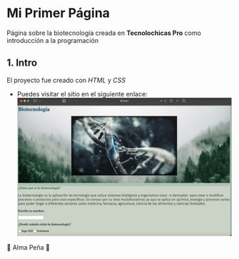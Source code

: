 # Mi Primer Página
Página sobre la biotecnología creada en **Tecnolochicas Pro** como introducción a la programación
## 1. Intro
El proyecto fue creado con *HTML* y *CSS*
* Puedes visitar el sitio en el siguiente enlace:
![alt text](imagenes/CapturaMiPrimerPagina.PNG)

🌱 Alma Peña 🌱
